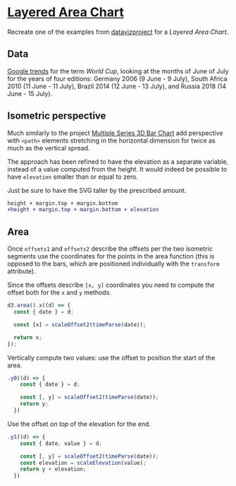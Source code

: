 # [Layered Area Chart](https://codepen.io/borntofrappe/full/xxzYmzx)

Recreate one of the examples from [datavizproject](https://datavizproject.com/data-type/nested-area-chart/) for a _Layered Area Chart_.

## Data

[Google trends](https://trends.google.com/trends/explore?q=%2Fm%2F030q7&date=now%207-d) for the term _World Cup_, looking at the months of June of July for the years of four editions: Germany 2006 (9 June - 9 July), South Africa 2010 (11 June - 11 July), Brazil 2014 (12 June - 13 July), and Russia 2018 (14 June - 15 July).

## Isometric perspective

Much similarly to the project [Multiple Series 3D Bar Chart](https://codepen.io/borntofrappe/full/jOKZbqM) add perspective with `<path>` elements stretching in the horizontal dimension for twice as much as the vertical spread.

The approach has been refined to have the elevation as a separate variable, instead of a value computed from the height. It would indeed be possible to have `elevation` smaller than or equal to zero.

Just be sure to have the SVG taller by the prescribed amount.

```diff
height + margin.top + margin.bottom
+height + margin.top + margin.bottom + elevation
```

## Area

Once `offsets1` and `offsets2` describe the offsets per the two isometric segments use the coordinates for the points in the area function (this is opposed to the bars, which are positioned individually with the `transform` attribute).

Since the offsets describe `[x, y]` coordinates you need to compute the offset both for the `x` and `y` methods.

```js
d3.area().x((d) => {
  const { date } = d;

  const [x] = scaleOffset2(timeParse(date));

  return x;
});
```

Vertically compute two values: use the offset to position the start of the area.

```js
.y0((d) => {
    const { date } = d;

    const [, y] = scaleOffset2(timeParse(date));
    return y;
  })
```

Use the offset _on top_ of the elevation for the end.

```js
.y1((d) => {
    const { date, value } = d;

    const [, y] = scaleOffset2(timeParse(date));
    const elevation = scaleElevation(value);
    return y + elevation;
  })
```
